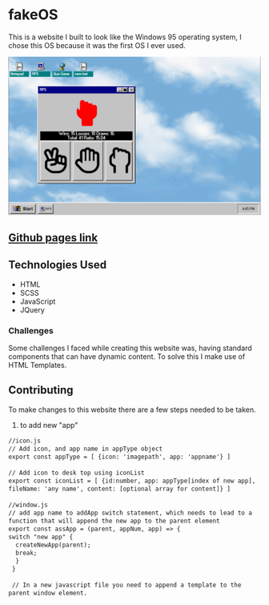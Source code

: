 # fakeOS
This is a website I built to look like the Windows 95 operating system,
I chose this OS because it was the first OS I ever used.

![image of website](static/images/screenshot.PNG)

## [Github pages link](https://matt-pepper.github.io/fakeOS/)

## Technologies Used
- HTML
- SCSS
- JavaScript
- JQuery

### Challenges
Some challenges I faced while creating this website was, having standard components that can have dynamic content.
To solve this I make use of HTML Templates.

## Contributing
To make changes to this website there are a few steps needed to be taken.

1. to add new "app"
```
//icon.js
// Add icon, and app name in appType object
export const appType = [ {icon: 'imagepath', app: 'appname'} ]

// Add icon to desk top using iconList
export const iconList = [ {id:number, app: appType[index of new app], fileName: 'any name', content: [optional array for content]} ]

//window.js
// add app name to addApp switch statement, which needs to lead to a function that will append the new app to the parent element
export const assApp = (parent, appNum, app) => {
switch "new app" {
  createNewApp(parent);
  break;
  }
 }
 
 // In a new javascript file you need to append a template to the parent window element.
 ```
